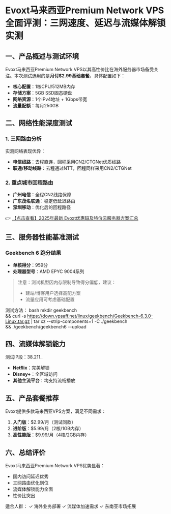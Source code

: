 # Evoxt马来西亚Premium Network VPS全面评测：三网速度、延迟与流媒体解锁实测

## 一、产品概述与测试环境

Evoxt马来西亚Premium Network VPS以其高性价比在海外服务器市场备受关注。本次测试选用的是**月付$2.99基础套餐**，具体配置如下：

- **核心配置**：1核CPU/512MB内存
- **存储方案**：5GB SSD固态硬盘
- **网络资源**：1个IPv4地址 + 1Gbps带宽
- **流量配额**：每月250GB

## 二、网络性能深度测试

### 1. 三网路由分析
实测网络表现优异：
- **电信线路**：去程直连，回程采用CN2/CTGNet优质线路
- **联通/移动线路**：去程通过NTT，回程同样采用CN2/CTGNet

### 2. 重点城市回程路由
- **广州电信**：全程CN2线路保障
- **广东茂名联通**：稳定低延迟路由
- **深圳移动**：优化后的回程路径

👉 [【点击查看】2025年最新 Evoxt优惠码及特价云服务器方案汇总](https://bit.ly/evoxt)

## 三、服务器性能基准测试

### Geekbench 6 跑分结果
- **单核得分**：959分
- **处理器型号**：AMD EPYC 9004系列

> 注意：测试机型因内存限制导致得分偏低，建议：
> - 建站/博客用户选择高配方案
> - 流量应用可考虑基础配置

测试方法：
bash
mkdir geekbench \
&& curl -s https://down.vpsaff.net/linux/geekbench/Geekbench-6.3.0-Linux.tar.gz | tar xz --strip-components=1 -C ./geekbench \
&& ./geekbench/geekbench6 --upload

## 四、流媒体解锁能力

测试IP段：38.211.*.*
- **Netflix**：完美解锁
- **Disney+**：全区域访问
- **其他主流平台**：均支持流畅播放

## 五、产品套餐推荐

Evoxt提供多款马来西亚VPS方案，满足不同需求：
1. **入门版**：$2.99/月（测试同款）
2. **进阶版**：$5.99/月（2核/1GB内存）
3. **高性能版**：$9.99/月（4核/2GB内存）

## 六、总结评价

Evoxt马来西亚Premium Network VPS优势显著：
- 国内访问延迟优秀
- 三网路由优化到位
- 流媒体解锁能力全面
- 性价比突出

适合人群：
✓ 海外业务部署
✓ 流媒体加速需求
✓ 东南亚市场拓展